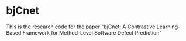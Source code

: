 # bjCnet
This is the research code for the paper "bjCnet: A Contrastive Learning-Based Framework for Method-Level Software Defect Prediction"

